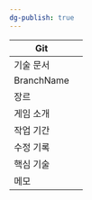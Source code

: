 ```yaml
---
dg-publish: true
---
```


| Git        |     |
| ---------- | --- |
| 기술 문서      |     |
| BranchName |     |
| 장르         |     |
| 게임 소개      |     |
| 작업 기간      |     |
| 수정 기록      |     |
| 핵심 기술      |     |
| 메모         |     |

